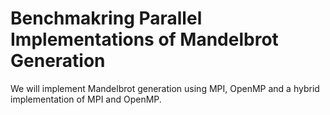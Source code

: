 # Benchmakring Parallel Implementations of Mandelbrot Generation

We will implement Mandelbrot generation using MPI, OpenMP and a hybrid implementation of MPI and OpenMP.
